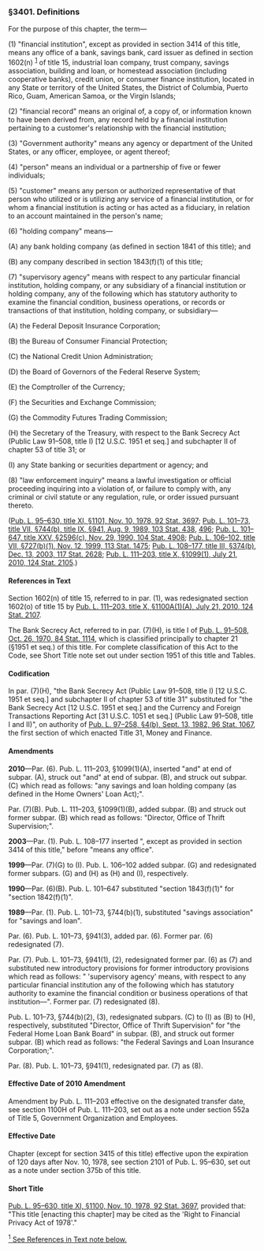 ### §3401. Definitions ###

For the purpose of this chapter, the term—

[]()

(1) "financial institution", except as provided in section 3414 of this title, means any office of a bank, savings bank, card issuer as defined in section 1602(n) <sup><a href="#3401_1_target" name="3401_1">1</a></sup> of title 15, industrial loan company, trust company, savings association, building and loan, or homestead association (including cooperative banks), credit union, or consumer finance institution, located in any State or territory of the United States, the District of Columbia, Puerto Rico, Guam, American Samoa, or the Virgin Islands;

[]()

(2) "financial record" means an original of, a copy of, or information known to have been derived from, any record held by a financial institution pertaining to a customer's relationship with the financial institution;

[]()

(3) "Government authority" means any agency or department of the United States, or any officer, employee, or agent thereof;

[]()

(4) "person" means an individual or a partnership of five or fewer individuals;

[]()

(5) "customer" means any person or authorized representative of that person who utilized or is utilizing any service of a financial institution, or for whom a financial institution is acting or has acted as a fiduciary, in relation to an account maintained in the person's name;

[]()

(6) "holding company" means—

[]()

(A) any bank holding company (as defined in section 1841 of this title); and

[]()

(B) any company described in section 1843(f)(1) of this title;

[]()

(7) "supervisory agency" means with respect to any particular financial institution, holding company, or any subsidiary of a financial institution or holding company, any of the following which has statutory authority to examine the financial condition, business operations, or records or transactions of that institution, holding company, or subsidiary—

[]()

(A) the Federal Deposit Insurance Corporation;

[]()

(B) the Bureau of Consumer Financial Protection;

[]()

(C) the National Credit Union Administration;

[]()

(D) the Board of Governors of the Federal Reserve System;

[]()

(E) the Comptroller of the Currency;

[]()

(F) the Securities and Exchange Commission;

[]()

(G) the Commodity Futures Trading Commission;

[]()

(H) the Secretary of the Treasury, with respect to the Bank Secrecy Act (Public Law 91–508, title I) [12 U.S.C. 1951 et seq.] and subchapter II of chapter 53 of title 31; or

[]()

(I) any State banking or securities department or agency; and

[]()

(8) "law enforcement inquiry" means a lawful investigation or official proceeding inquiring into a violation of, or failure to comply with, any criminal or civil statute or any regulation, rule, or order issued pursuant thereto.

([Pub. L. 95–630, title XI, §1101, Nov. 10, 1978, 92 Stat. 3697](/statviewer.htm?volume=92&page=3697); [Pub. L. 101–73, title VII, §744(b), title IX, §941, Aug. 9, 1989, 103 Stat. 438](/statviewer.htm?volume=103&page=438), [496](/statviewer.htm?volume=103&page=496); [Pub. L. 101–647, title XXV, §2596(c), Nov. 29, 1990, 104 Stat. 4908](/statviewer.htm?volume=104&page=4908); [Pub. L. 106–102, title VII, §727(b)(1), Nov. 12, 1999, 113 Stat. 1475](/statviewer.htm?volume=113&page=1475); [Pub. L. 108–177, title III, §374(b), Dec. 13, 2003, 117 Stat. 2628](/statviewer.htm?volume=117&page=2628); [Pub. L. 111–203, title X, §1099(1), July 21, 2010, 124 Stat. 2105](/statviewer.htm?volume=124&page=2105).)

#### References in Text ####

Section 1602(n) of title 15, referred to in par. (1), was redesignated section 1602(o) of title 15 by [Pub. L. 111–203, title X, §1100A(1)(A), July 21, 2010, 124 Stat. 2107](/statviewer.htm?volume=124&page=2107).

The Bank Secrecy Act, referred to in par. (7)(H), is title I of [Pub. L. 91–508, Oct. 26, 1970, 84 Stat. 1114](/statviewer.htm?volume=84&page=1114), which is classified principally to chapter 21 (§1951 et seq.) of this title. For complete classification of this Act to the Code, see Short Title note set out under section 1951 of this title and Tables.

#### Codification ####

In par. (7)(H), "the Bank Secrecy Act (Public Law 91–508, title I) [12 U.S.C. 1951 et seq.] and subchapter II of chapter 53 of title 31" substituted for "the Bank Secrecy Act [12 U.S.C. 1951 et seq.] and the Currency and Foreign Transactions Reporting Act [31 U.S.C. 1051 et seq.] (Public Law 91–508, title I and II)", on authority of [Pub. L. 97–258, §4(b), Sept. 13, 1982, 96 Stat. 1067](/statviewer.htm?volume=96&page=1067), the first section of which enacted Title 31, Money and Finance.

#### Amendments ####

**2010**—Par. (6). Pub. L. 111–203, §1099(1)(A), inserted "and" at end of subpar. (A), struck out "and" at end of subpar. (B), and struck out subpar. (C) which read as follows: "any savings and loan holding company (as defined in the Home Owners' Loan Act);".

Par. (7)(B). Pub. L. 111–203, §1099(1)(B), added subpar. (B) and struck out former subpar. (B) which read as follows: "Director, Office of Thrift Supervision;".

**2003**—Par. (1). Pub. L. 108–177 inserted ", except as provided in section 3414 of this title," before "means any office".

**1999**—Par. (7)(G) to (I). Pub. L. 106–102 added subpar. (G) and redesignated former subpars. (G) and (H) as (H) and (I), respectively.

**1990**—Par. (6)(B). Pub. L. 101–647 substituted "section 1843(f)(1)" for "section 1842(f)(1)".

**1989**—Par. (1). Pub. L. 101–73, §744(b)(1), substituted "savings association" for "savings and loan".

Par. (6). Pub. L. 101–73, §941(3), added par. (6). Former par. (6) redesignated (7).

Par. (7). Pub. L. 101–73, §941(1), (2), redesignated former par. (6) as (7) and substituted new introductory provisions for former introductory provisions which read as follows: " 'supervisory agency' means, with respect to any particular financial institution any of the following which has statutory authority to examine the financial condition or business operations of that institution—". Former par. (7) redesignated (8).

Pub. L. 101–73, §744(b)(2), (3), redesignated subpars. (C) to (I) as (B) to (H), respectively, substituted "Director, Office of Thrift Supervision" for "the Federal Home Loan Bank Board" in subpar. (B), and struck out former subpar. (B) which read as follows: "the Federal Savings and Loan Insurance Corporation;".

Par. (8). Pub. L. 101–73, §941(1), redesignated par. (7) as (8).

#### Effective Date of 2010 Amendment ####

Amendment by Pub. L. 111–203 effective on the designated transfer date, see section 1100H of Pub. L. 111–203, set out as a note under section 552a of Title 5, Government Organization and Employees.

#### Effective Date ####

Chapter (except for section 3415 of this title) effective upon the expiration of 120 days after Nov. 10, 1978, see section 2101 of Pub. L. 95–630, set out as a note under section 375b of this title.

#### Short Title ####

[Pub. L. 95–630, title XI, §1100, Nov. 10, 1978, 92 Stat. 3697](/statviewer.htm?volume=92&page=3697), provided that: "This title [enacting this chapter] may be cited as the 'Right to Financial Privacy Act of 1978'."

[<sup>1</sup> See References in Text note below.](#3401_1)